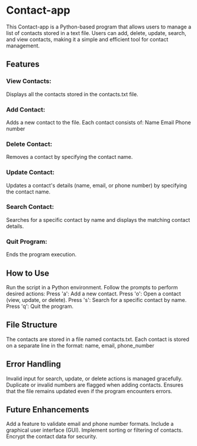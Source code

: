 # Contact-app
This Contact-app is a Python-based program that allows users to manage a list of contacts stored in a text file. Users can add, delete, update, search, and view contacts, making it a simple and efficient tool for contact management.

## Features
### View Contacts:

Displays all the contacts stored in the contacts.txt file.
### Add Contact:

Adds a new contact to the file. Each contact consists of:
Name
Email
Phone number
### Delete Contact:

Removes a contact by specifying the contact name.
### Update Contact:

Updates a contact's details (name, email, or phone number) by specifying the contact name.
### Search Contact:

Searches for a specific contact by name and displays the matching contact details.
### Quit Program:

Ends the program execution.
## How to Use
Run the script in a Python environment.
Follow the prompts to perform desired actions:
Press 'a': Add a new contact.
Press 'o': Open a contact (view, update, or delete).
Press 's': Search for a specific contact by name.
Press 'q': Quit the program.
## File Structure
The contacts are stored in a file named contacts.txt.
Each contact is stored on a separate line in the format:
  name, email, phone_number
## Error Handling
Invalid input for search, update, or delete actions is managed gracefully.
Duplicate or invalid numbers are flagged when adding contacts.
Ensures that the file remains updated even if the program encounters errors.
## Future Enhancements
Add a feature to validate email and phone number formats.
Include a graphical user interface (GUI).
Implement sorting or filtering of contacts.
Encrypt the contact data for security.
